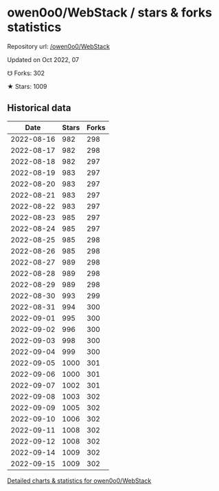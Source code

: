 # owen0o0/WebStack / stars & forks statistics

Repository url: [/owen0o0/WebStack](https://github.com/owen0o0/WebStack)

Updated on Oct 2022, 07

☋ Forks: 302

★ Stars: 1009

## Historical data
| Date | Stars | Forks |
|------|-------|-------|
| 2022-08-16 | 982 | 298 | 
| 2022-08-17 | 982 | 298 | 
| 2022-08-18 | 982 | 297 | 
| 2022-08-19 | 983 | 297 | 
| 2022-08-20 | 983 | 297 | 
| 2022-08-21 | 983 | 297 | 
| 2022-08-22 | 983 | 297 | 
| 2022-08-23 | 985 | 297 | 
| 2022-08-24 | 985 | 297 | 
| 2022-08-25 | 985 | 298 | 
| 2022-08-26 | 985 | 298 | 
| 2022-08-27 | 989 | 298 | 
| 2022-08-28 | 989 | 298 | 
| 2022-08-29 | 989 | 298 | 
| 2022-08-30 | 993 | 299 | 
| 2022-08-31 | 994 | 300 | 
| 2022-09-01 | 995 | 300 | 
| 2022-09-02 | 996 | 300 | 
| 2022-09-03 | 998 | 300 | 
| 2022-09-04 | 999 | 300 | 
| 2022-09-05 | 1000 | 301 | 
| 2022-09-06 | 1000 | 301 | 
| 2022-09-07 | 1002 | 301 | 
| 2022-09-08 | 1003 | 302 | 
| 2022-09-09 | 1005 | 302 | 
| 2022-09-10 | 1006 | 302 | 
| 2022-09-11 | 1008 | 302 | 
| 2022-09-12 | 1008 | 302 | 
| 2022-09-14 | 1009 | 302 | 
| 2022-09-15 | 1009 | 302 | 


[Detailed charts & statistics for owen0o0/WebStack](https://reviewgithub.com/rep/owen0o0/WebStack)
